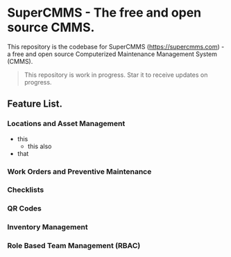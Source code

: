 # SuperCMMS - The free and open source CMMS.

This repository is the codebase for SuperCMMS (https://supercmms.com) - a free and open source Computerized Maintenance Management System (CMMS). 
>This repository is work in progress. Star it to receive updates on progress.  

## Feature List.

### Locations and Asset Management
- this
  - this also
- that
### Work Orders and Preventive Maintenance
### Checklists
### QR Codes
### Inventory Management
### Role Based Team Management (RBAC)

